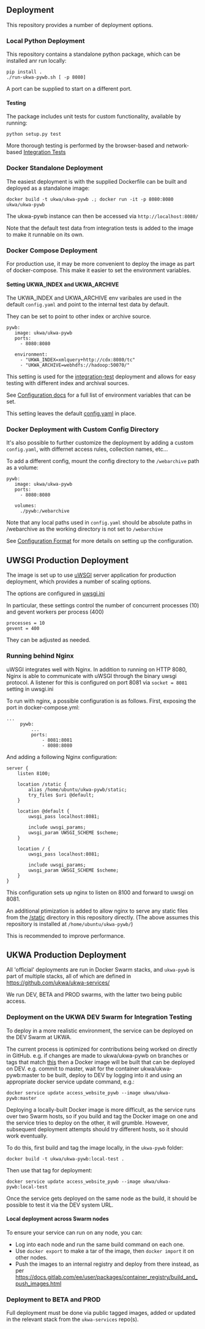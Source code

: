 ## Deployment

This repository provides a number of deployment options.

### Local Python Deployment

This repository contains a standalone python package, which can be installed anr run locally:

```
pip install .
./run-ukwa-pywb.sh [ -p 8080]
```
A port can be supplied to start on a different port.

#### Testing

The package includes unit tests for custom functionality, available by running:
```
python setup.py test
```

More thorough testing is performed by the browser-based and network-based [Integration Tests](https://github.com/ukwa/ukwa-pywb/tree/master/integration-test)


### Docker Standalone Deployment

The easiest deployment is with the supplied Dockerfile can be built and deployed as a standalone image:

`docker build -t ukwa/ukwa-pywb .; docker run -it -p 8080:8080 ukwa/ukwa-pywb`

The ukwa-pywb instance can then be accessed via `http://localhost:8080/`

Note that the default test data from integration tests is added to the image to make it
runnable on its own.

### Docker Compose Deployment

For production use, it may be more convenient to deploy the image as part of docker-compose.
This make it easier to set the environment variables.

#### Setting UKWA_INDEX and UKWA_ARCHIVE

The UKWA_INDEX and UKWA_ARCHIVE env varibales are used in the default `config.yaml` and point to the internal test data by default.

They can be set to point to other index or archive source.


```
pywb:
   image: ukwa/ukwa-pywb
   ports:
     - 8080:8080

   environment:
     - "UKWA_INDEX=xmlquery+http://cdx:8080/tc"
     - "UKWA_ARCHIVE=webhdfs://hadoop:50070/"
```

This setting is used for the [integration-test](https://github.com/ukwa/ukwa-pywb/tree/master/integration-test) deployment
and allows for easy testing with different index and archival sources.

See [Configuration docs](configuration.md#environment-variables) for a full list of environment variables that can be set.

This setting leaves the default [config.yaml](https://github.com/ukwa/ukwa-pywb/blob/master/config.yaml) in place.

### Docker Deployment with Custom Config Directory

It's also possible to further customize the deployment by adding a custom `config.yaml`, with differnet access rules, collection names, etc...

To add a different config, mount the config directory to the `/webarchive` path as a volume:

```
pywb:
   image: ukwa/ukwa-pywb
   ports:
     - 8080:8080
   
   volumes:
     ./pywb:/webarchive
```

Note that any local paths used in `config.yaml` should be absolute paths in /webarchive as the working directory is not set to `/webarchive`

See [Configuration Format](configuration.md) for more details on setting up the configuration.

## UWSGI Production Deployment

The image is set up to use [uWSGI](http://uwsgi-docs.readthedocs.io/en/latest/) server application for production deployment, which provides a number
of scaling options.

The options are configured in [uwsgi.ini](https://github.com/ukwa/ukwa-pywb/blob/master/uwsgi.ini)

In particular, these settings control the number of concurrent processes (10) and gevent workers per process (400)
```
processes = 10
gevent = 400
```

They can be adjusted as needed.

### Running behind Nginx

uWSGI integrates well with Nginx. In addition to running on HTTP 8080, Nginx is able to communicate with uWSGI through the binary uwsgi protocol.
A listener for this is configured on port 8081 via `socket = 8081` setting in uwsgi.ini

To run with nginx, a possible configuration is as follows.
First, exposing the port in docker-compose.yml:
```
...
     pywb:
         ...
         ports:
             - 8081:8081
             - 8080:8080
``` 

And adding a following Nginx configuration:

```
server {
    listen 8100;

    location /static {
        alias /home/ubuntu/ukwa-pywb/static;
        try_files $uri @default;
    }

    location @default {
        uwsgi_pass localhost:8081;

        include uwsgi_params;
        uwsgi_param UWSGI_SCHEME $scheme;
    }

    location / {
        uwsgi_pass localhost:8081;

        include uwsgi_params;
        uwsgi_param UWSGI_SCHEME $scheme;
    }
}
```

This configuration sets up nginx to listen on 8100 and forward to uwsgi on 8081.

An additional ptimization is added to allow nginx to serve any static files from the [/static](https://github.com/ukwa/ukwa-pywb/tree/master/static)
directory in this repository directly. (The above assumes this repository is installed at `/home/ubuntu/ukwa-pywb/`)

This is recommended to improve performance.

## UKWA Production Deployment

All 'official' deployments are run in Docker Swarm stacks, and `ukwa-pywb` is part of multiple stacks, all of which are defined in https://github.com/ukwa/ukwa-services/

We run DEV, BETA and PROD swarms, with the latter two being public access.

### Deployment on the UKWA DEV Swarm for Integration Testing

To deploy in a more realistic environment, the service can be deployed on the DEV Swarm at UKWA.

The current process is optimized for contributions being worked on directly in GitHub. e.g. if changes are made to ukwa/ukwa-pywb on branches or tags that match [this](https://github.com/ukwa/ukwa-pywb/blob/4d323f170b1ad03859561490b2571db8c48caf52/.github/workflows/push-to-docker-hub.yml#L4-L10) then a Docker image will be built that can be deployed on DEV.  e.g. commit to master, wait for the container ukwa/ukwa-pywb:master to be built, deploy to DEV by logging into it and using an appropriate docker service update command, e.g.:

    docker service update access_website_pywb --image ukwa/ukwa-pywb:master

Deploying a locally-built Docker image is more difficult, as the service runs over two Swarm hosts, so if you build and tag the Docker image on one and the service tries to deploy on the other, it will grumble.  However, subsequent deployment attempts should try different hosts, so it should work eventually.

To do this, first build and tag the image locally, in the `ukwa-pywb` folder:

    docker build -t ukwa/ukwa-pywb:local-test .

Then use that tag for deployment:

    docker service update access_website_pywb --image ukwa/ukwa-pywb:local-test

Once the service gets deployed on the same node as the build, it should be possible to test it via the DEV system URL.

#### Local deployment across Swarm nodes

To ensure your service can run on any node, you can:

- Log into each node and run the same build command on each one.
- Use `docker export` to make a tar of the image, then `docker import` it on other nodes.
- Push the images to an internal registry and deploy from there instead, as per https://docs.gitlab.com/ee/user/packages/container_registry/build_and_push_images.html


### Deployment to BETA and PROD

Full deployment must be done via public tagged images, added or updated in the relevant stack from the `ukwa-services` repo(s). 
